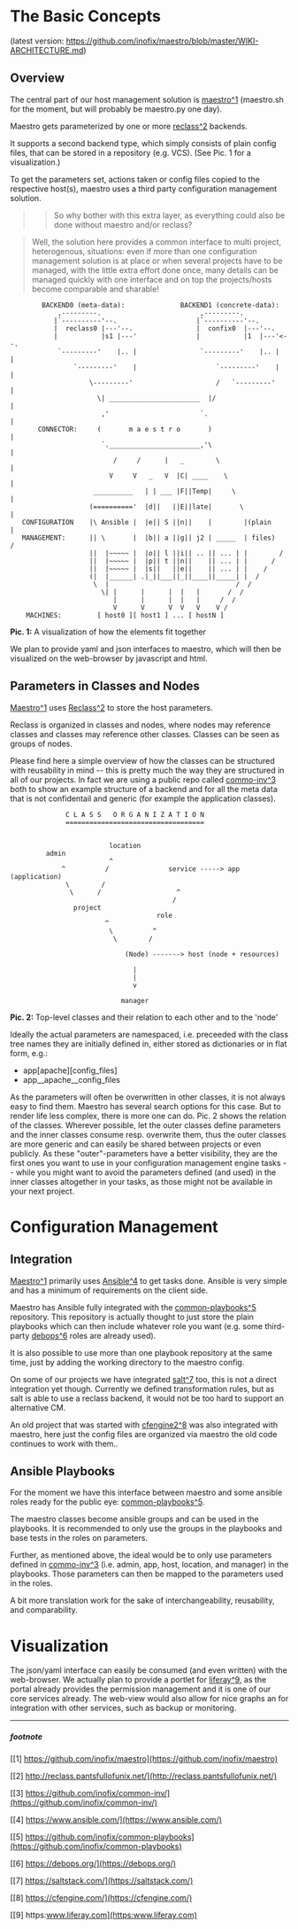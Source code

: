 # The Basic Concepts #

(latest version: https://github.com/inofix/maestro/blob/master/WIKI-ARCHITECTURE.md)

## Overview ##

The central part of our host management solution is [maestro](https://github.com/inofix/maestro)[^1](https://github.com/inofix/maestro/wiki/Architecture/#footnote) (maestro.sh for the moment, but will probably be maestro.py one day).

Maestro gets parameterized by one or more [reclass](http://reclass.pantsfullofunix.net/)[^2](https://github.com/inofix/maestro/wiki/Architecture/#footnote) backends.

It supports a second backend type, which simply consists of plain config files, that can be stored in a repository (e.g. VCS). (See Pic. 1 for a visualization.)

To get the parameters set, actions taken or config files copied to the respective host(s), maestro uses a third party configuration management solution.

>> So why bother with this extra layer, as everything could also be done without maestro and/or reclass?

> Well, the solution here provides a common interface to multi project, heterogenous, situations: even if more than one configuration management solution is at place or when several projects have to be managed, with the little extra effort done once, many details can be managed quickly with one interface and on top the projects/hosts become comparable and sharable!


            BACKEND0 (meta-data):              BACKEND1 (concrete-data):
                ,---------.                         ,---------.
               |`----------'--.                    |`----------'--.
               |  reclass0 |---'--.                |  confix0  |---'--.
               |           |s1 |---'               |           |1  |---'<--.
                `---------'    |.. |                `---------'    |.. |   |
                    `---------'    |                    `---------'    |   |
                        \---------'                     /   `---------'    |
                          \| _______________________  |/                   |
                           ,'                       `.                     |
           CONNECTOR:     (       m a e s t r o       )                    |
                           `._______________________,'\                    |
                              /     /      |   _        \                  |
                             V     V   _   V  |C| ____    \                |
                         __________   | | ___ |F||Temp|     \              |
                        (=========='  |d||   ||E||late|       \            |
       CONFIGURATION    |\ Ansible |  |e|| S ||n||    |        |(plain     |
       MANAGEMENT:      || \       |  |b|| a ||g|| j2 | _____  | files)   /
                        ||  |~~~~~ |  |o|| l ||i|| .. || ... | |        /
                        ||  |~~~~~ |  |p|| t ||n||    || ... | |      /
                        ||  |~~~~~ |  |s||   ||e||    || ... | |    /
                        (|  |______| .|_||___||_||____||_____| |  /
                         \  |                                /  /
                           \| |      |      |  |   |       /  /
                              |      |      |  |   |     /  /
                              V      V      V  V   V    V /
        MACHINES:         [ host0 ][ host1 ] ... [ hostN ]
**Pic. 1:** A visualization of how the elements fit together

We plan to provide yaml and json interfaces to maestro, which will then be visualized on the web-browser by javascript and html.


## Parameters in Classes and Nodes ##

[Maestro](https://github.com/inofix/maestro)[^1](https://github.com/inofix/maestro/wiki/Architecture/#footnote) uses [Reclass](http://reclass.pantsfullofunix.net/)[^2](https://github.com/inofix/maestro/wiki/Architecture/#footnote) to store the host parameters.

Reclass is organized in classes and nodes, where nodes may reference classes and classes may reference other classes. Classes can be seen as groups of nodes.

Please find here a simple overview of how the classes can be structured with reusability in mind -- this is pretty much the way they are structured in all of our projects. In fact we are using a public repo called [commo-inv](https://github.com/inofix/common-inv/)[^3](https://github.com/inofix/maestro/wiki/Architecture/#footnote) both to show an example structure of a backend and for all the meta data that is not confidentail and generic (for example the application classes).


                  C L A S S   O R G A N I Z A T I O N
                  ===================================


                             location
             admin
                             ^
                 ^          /               service -----> app (application)
                  \        /
                   \      /                   ^
                                             /
                    project
                                         role
                            ^
                             \          ^
                              \        /

                                 (Node) -------> host (node + resources)

                                   |
                                   |
                                   v

                                manager
**Pic. 2:** Top-level classes and their relation to each other and to the 'node'

Ideally the actual parameters are namespaced, i.e. preceeded with the class tree names they are initially defined in, either stored as dictionaries or in flat form, e.g.:
* app[apache][config_files]
* app__apache__config_files

As the parameters will often be overwritten in other classes, it is not always easy to find them. Maestro has several search options for this case. But to render life less complex, there is more one can do. Pic. 2 shows the relation of the classes. Wherever possible, let the outer classes define parameters and the inner classes consume resp. overwrite them, thus the outer classes are more generic and can easily be shared between projects or even publicly. As these "outer"-parameters have a better visibility, they are the first ones you want to use in your configuration management engine tasks -- while you might want to avoid the parameters defined (and used) in the inner classes altogether in your tasks, as those might not be available in your next project.



# Configuration Management #

## Integration ##

[Maestro](https://github.com/inofix/maestro)[^1](https://github.com/inofix/maestro/wiki/Architecture/#footnote) primarily uses [Ansible](https://www.ansible.com/)[^4](https://github.com/inofix/maestro/wiki/Architecture/#footnote) to get tasks done. Ansible is very simple and has a minimum of requirements on the client side.

Maestro has Ansible fully integrated with the [common-playbooks](https://github.com/inofix/common-playbooks)[^5](https://github.com/inofix/maestro/wiki/Architecture/#footnote) repository. This repository is actually thought to just store the plain playbooks which can then include whatever role you want (e.g. some third-party [debops](https://debops.org/)[^6](https://github.com/inofix/maestro/wiki/Architecture/#footnote) roles are already used).

It is also possible to use more than one playbook repository at the same time, just by adding the working directory to the maestro config.

On some of our projects we have integrated [salt](https://saltstack.com/)[^7](https://github.com/inofix/maestro/wiki/Architecture/#footnote) too, this is not a direct integration yet though. Currently we defined transformation rules, but as salt is able to use a reclass backend, it would not be too hard to support an alternative CM.

An old project that was started with [cfengine2](https://cfengine.com/)[^8](https://github.com/inofix/maestro/wiki/Architecture/#footnote) was also integrated with maestro, here just the config files are organized via maestro the old code continues to work with them..

## Ansible Playbooks ##

For the moment we have this interface between maestro and some ansible roles ready for the public eye: [common-playbooks](https://github.com/inofix/common-playbooks)[^5](https://github.com/inofix/maestro/wiki/Architecture/#footnote).

The maestro classes become ansible groups and can be used in the playbooks. It is recommended to only use the groups in the playbooks and base tests in the roles on parameters.

Further, as mentioned above, the ideal would be to only use parameters defined in [commo-inv](https://github.com/inofix/common-inv/)[^3](https://github.com/inofix/maestro/wiki/Architecture/#footnote) (i.e. admin, app, host, location, and manager) in the playbooks. Those parameters can then be mapped to the parameters used in the roles.

A bit more translation work for the sake of interchangeability, reusability, and comparability. 

# Visualization #

The json/yaml interface can easily be consumed (and even written) with the web-browser. We actually plan to provide a portlet for [liferay](https:www.liferay.com)[^9](https://github.com/inofix/maestro/wiki/Architecture/#footnote), as the portal already provides the permission management and it is one of our core services already. The web-view would also allow for nice graphs an for integration with other services, such as backup or monitoring.

----
##### footnote #####
[[1] https://github.com/inofix/maestro](https://github.com/inofix/maestro)

[[2] http://reclass.pantsfullofunix.net/](http://reclass.pantsfullofunix.net/)

[[3] https://github.com/inofix/common-inv/](https://github.com/inofix/common-inv/)

[[4] https://www.ansible.com/](https://www.ansible.com/)

[[5] https://github.com/inofix/common-playbooks](https://github.com/inofix/common-playbooks)

[[6] https://debops.org/](https://debops.org/)

[[7] https://saltstack.com/](https://saltstack.com/)

[[8] https://cfengine.com/](https://cfengine.com/)

[[9] https:www.liferay.com](https:www.liferay.com)
